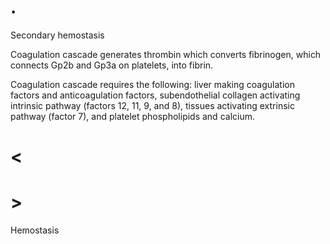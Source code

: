 # .

Secondary hemostasis

Coagulation cascade generates thrombin which converts fibrinogen, which connects Gp2b and Gp3a on platelets, into fibrin.

Coagulation cascade requires the following:
liver making coagulation factors and anticoagulation factors,
subendothelial collagen activating intrinsic pathway (factors 12, 11, 9, and 8),
tissues activating extrinsic pathway (factor 7), and
platelet phospholipids and calcium.

# <

# >

Hemostasis
